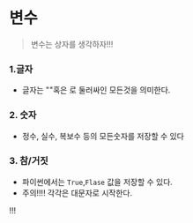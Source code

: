# 변수

> 변수는 상자를 생각하자!!!

### 1.글자

- 글자는 ""혹은  로 둘러싸인 모든것을 의미한다.

### 2. 숫자

- 정수, 실수, 복보수 등의 모든숫자를 저장할 수 있다

### 3. 참/거짓

- 파이썬에서는 `True`,`Flase` 값을 저장할 수 있다.
- 주의!!!! 각각은 대문자로 시작한다.

!!!


